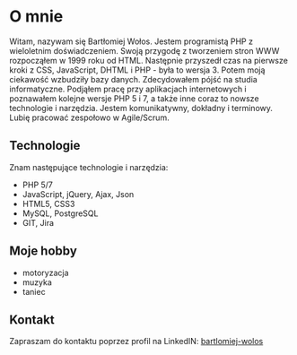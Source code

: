 # O mnie

Witam, nazywam się Bartłomiej Wołos.
Jestem programistą PHP z wieloletnim
doświadczeniem. Swoją przygodę z tworzeniem
stron WWW rozpocząłem w 1999 roku od HTML.
Następnie przyszedł czas na pierwsze kroki
z CSS, JavaScript, DHTML i PHP - była to wersja 3.
Potem moją ciekawość wzbudziły bazy danych.
Zdecydowałem pójść na studia informatyczne.
Podjąłem pracę przy aplikacjach internetowych
i poznawałem kolejne wersje PHP 5 i 7, a także
inne coraz to nowsze technologie i narzędzia.
Jestem komunikatywny, dokładny i terminowy.
Lubię pracować zespołowo w Agile/Scrum.

## Technologie

Znam następujące technologie i narzędzia:

  - PHP 5/7
  - JavaScript, jQuery, Ajax, Json
  - HTML5, CSS3
  - MySQL, PostgreSQL
  - GIT, Jira
  
## Moje hobby

  - motoryzacja
  - muzyka
  - taniec
  
## Kontakt
  
Zapraszam do kontaktu poprzez profil na LinkedIN: [bartlomiej-wolos](https://www.linkedin.com/in/bartlomiej-wolos/)
